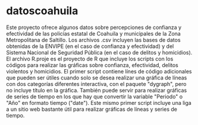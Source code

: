 # datoscoahuila
Este proyecto ofrece algunos datos sobre percepciones de confianza y efectividad de las policías estatal de Coahuila y municipales de la Zona Metropolitana de Saltillo.
Los archivos .csv incluyen las bases de datos obtenidas de la ENVIPE (en el caso de confianza y efectividad) y del Sistema Nacional de Seguridad Pública (en el
caso de delitos y homicidios). 
El archivo R.proje es el proyecto de R que incluye los scripts con los códigos para realizar las gráficas sobre confianza, efectividad, delitos violentos y homicidios. 
El primer script contiene línes de código adicionales que pueden ser útiles cuando solo se desea realizar una gráfica de líneas con dos categorías diferentes interactiva, 
con el paquete "dygraph", pero no incluye título en la gráfica. También puede servir para realizar gráficas de series de tiempo en los que hay que convertir la variable 
"Periodo" o "Año" en formato tiempo ("date"). Este mismo primer script incluye una liga a un sitio web bastante útil para realizar gráficas de líneas y series de tiempo. 
